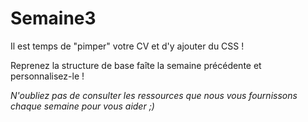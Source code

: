 # Semaine3

Il est temps de "pimper" votre CV et d'y ajouter du CSS !

Reprenez la structure de base faîte la semaine précédente et personnalisez-le ! 

*N'oubliez pas de consulter les ressources que nous vous fournissons chaque semaine pour vous aider ;)*
